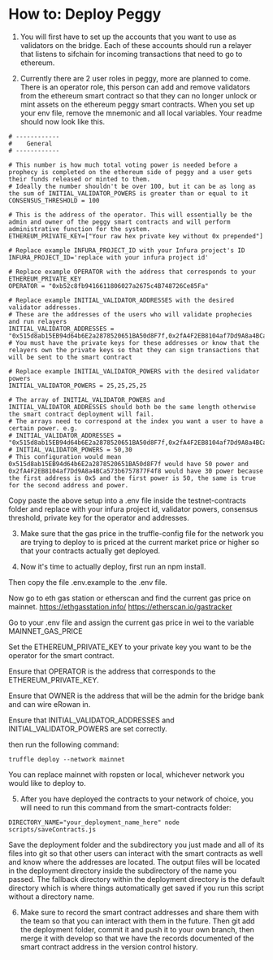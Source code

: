 # How to: Deploy Peggy

1. You will first have to set up the accounts that you want to use as validators on the bridge. Each of these accounts should run a relayer that listens to sifchain for incoming transactions that need to go to ethereum.

2. Currently there are 2 user roles in peggy, more are planned to come. There is an operator role, this person can add and remove validators from the ethereum smart contract so that they can no longer unlock or mint assets on the ethereum peggy smart contracts. When you set up your env file, remove the mnemonic and all local variables. Your readme should now look like this.

```
# ------------
#    General
# ------------

# This number is how much total voting power is needed before a prophecy is completed on the ethereum side of peggy and a user gets their funds released or minted to them.
# Ideally the number shouldn't be over 100, but it can be as long as the sum of INITIAL_VALIDATOR_POWERS is greater than or equal to it
CONSENSUS_THRESHOLD = 100

# This is the address of the operator. This will essentially be the admin and owner of the peggy smart contracts and will perform administrative function for the system.
ETHEREUM_PRIVATE_KEY=["Your raw hex private key without 0x prepended"]

# Replace example INFURA_PROJECT_ID with your Infura project's ID
INFURA_PROJECT_ID='replace with your infura project id'

# Replace example OPERATOR with the address that corresponds to your ETHEREUM_PRIVATE_KEY
OPERATOR = "0xb52c8fb9416611806027a2675c4B748726Ce85Fa"

# Replace example INITIAL_VALIDATOR_ADDRESSES with the desired validator addresses.
# These are the addresses of the users who will validate prophecies and run relayers
INITIAL_VALIDATOR_ADDRESSES = "0x515d8ab15EB94d64b6E2a2878520651BA50d8F7f,0x2fA4F2EB8104af7Dd9A8a4BCa573b6757877F4f8,0x6119c0D7c840038F61E7167b674212A1df5c73E8,0x7B8f616ecf0cE23E0d8564E90c5038a0D8862e58"
# You must have the private keys for these addresses or know that the relayers own the private keys so that they can sign transactions that will be sent to the smart contract

# Replace example INITIAL_VALIDATOR_POWERS with the desired validator powers
INITIAL_VALIDATOR_POWERS = 25,25,25,25

# The array of INITIAL_VALIDATOR_POWERS and INITIAL_VALIDATOR_ADDRESSES should both be the same length otherwise the smart contract deployment will fail.
# The arrays need to correspond at the index you want a user to have a certain power. e.g. 
# INITIAL_VALIDATOR_ADDRESSES = "0x515d8ab15EB94d64b6E2a2878520651BA50d8F7f,0x2fA4F2EB8104af7Dd9A8a4BCa573b6757877F4f8"
# INITIAL_VALIDATOR_POWERS = 50,30
# This configuration would mean 0x515d8ab15EB94d64b6E2a2878520651BA50d8F7f would have 50 power and 0x2fA4F2EB8104af7Dd9A8a4BCa573b6757877F4f8 would have 30 power because the first address is 0x5 and the first power is 50, the same is true for the second address and power.

```

Copy paste the above setup into a .env file inside the testnet-contracts folder and replace with your infura project id, validator powers, consensus threshold, private key for the operator and addresses.

3. Make sure that the gas price in the truffle-config file for the network you are trying to deploy to is priced at the current market price or higher so that your contracts actually get deployed.

4. Now it's time to actually deploy, first run an npm install.

Then copy the file .env.example to the .env file.

Now go to eth gas station or etherscan and find the current gas price on mainnet.
https://ethgasstation.info/
https://etherscan.io/gastracker

Go to your .env file and assign the current gas price in wei to the variable MAINNET_GAS_PRICE

Set the ETHEREUM_PRIVATE_KEY to your private key you want to be the operator for the smart contract.

Ensure that OPERATOR is the address that corresponds to the ETHEREUM_PRIVATE_KEY.

Ensure that OWNER is the address that will be the admin for the bridge bank and can wire eRowan in.

Ensure that INITIAL_VALIDATOR_ADDRESSES and INITIAL_VALIDATOR_POWERS are set correctly.

then run the following command:
```
truffle deploy --network mainnet
```
You can replace mainnet with ropsten or local, whichever network you would like to deploy to.

5. After you have deployed the contracts to your network of choice, you will need to run this command from the smart-contracts folder:
```
DIRECTORY_NAME="your_deployment_name_here" node scripts/saveContracts.js
```
Save the deployment folder and the subdirectory you just made and all of its files into git so that other users can interact with the smart contracts as well and know where the addresses are located. The output files will be located in the deployment directory inside the subdirectory of the name you passed. The fallback directory within the deployment directory is the default directory which is where things automatically get saved if you run this script without a directory name.

6. Make sure to record the smart contract addresses and share them with the team so that you can interact with them in the future. Then git add the deployment folder, commit it and push it to your own branch, then merge it with develop so that we have the records documented of the smart contract address in the version control history.
